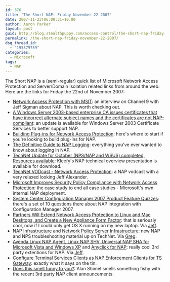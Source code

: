 ```yaml
---
id: 376
title: 'The Short NAP: Friday November 22 2007'
date: 2007-11-23T06:00:31+10:00
author: Aaron Parker
layout: post
guid: http://blog.stealthpuppy.com/access-control/the-short-nap-friday-november-22-2007
permalink: /the-short-nap-friday-november-22-2007/
dsq_thread_id:
  - "195379759"
categories:
  - Microsoft
tags:
  - NAP
---
```

The Short NAP is a (semi-regular) quick list of Microsoft Network Access Protection and Server/Domain Isolation related links from around the web. Here are the links for Friday the 22nd of November 2007:

  * [Network Access Protection with MSIT](http://channel9.msdn.com/Showpost.aspx?postid=347154): an interview on Channel 9 with Jeff Sigman about NAP. This is worth checking out.
  * [A Windows Server 2003-based enterprise CA issues certificates that have incorrect alternate subject names and the certificates are not NAP-compliant](http://support.microsoft.com/kb/943089/en-us): an update is available for Windows Server 2003 Certificate Services to better support NAP.
  * [Building Plug-ins for Network Access Protection](http://msdn2.microsoft.com/en-us/library/bb945062.aspx): here's where to start if you're looking to build plug-ins for NAP.
  * [The Definitive Guide to NAP Logging](http://blogs.technet.com/wincat/archive/2007/10/29/the-definitive-guide-to-nap-logging.aspx): everything you've ever wanted to know about logging in NAP.
  * [TechNet Update for October (NPS/NAP and WSUS) completed, Resources available](http://blogs.technet.com/mkleef/archive/2007/11/01/technet-update-for-october-nps-nap-and-wsus-completed-resources-available.aspx): Kleefy's NAP technical overview presentation is available for download.
  * [TechNet VODcast - Network Access Protection](http://blogs.technet.com/itproaustralia/archive/2007/10/08/technet-vodcast-network-access-protection.aspx): a NAP vodcast with a very relaxed looking Jeff Alexander.
  * [Microsoft Improves Security Policy Compliance with Network Access Protection](http://www.microsoft.com/casestudies/casestudy.aspx?casestudyid=4000000983): the case study to end all case studies - Microsoft's own internal NAP deployment.
  * [System Center Configuration Manager 2007 Product Feature Quizzes](http://www.microsoft.com/downloads/details.aspx?familyid=b9fb478a-ec98-47f2-b31e-57443a8ae88f&displaylang=en&tm): there's a set of 10 questions there about NAP integration with Configuration Manager 2007.
  * [Partners Will Extend Network Access Protection to Linux and Mac Desktops, and Create a New Appliance Form Factor](http://www.microsoft.com/presspass/misc/11-13NAPSideBar.mspx): that is seriously cool, now if I could only get OS X running on my new laptop. Via [Jeff](http://blogs.technet.com/nap/archive/2007/11/13/partners-will-extend-nap-to-linux-and-mac-desktops.aspx).
  * [NAP Infrastructure](http://technet2.microsoft.com/windowsserver2008/en/library/b502f974-d99a-43d3-8e37-a631bf2f66321033.mspx?mfr=true) and [Network Policy Server Infrastructure](http://technet2.microsoft.com/windowsserver2008/en/library/b1a177e6-fd36-4396-9fe7-314460d83c3f1033.mspx?mfr=true): new NAP and NPS troubleshooting material up on TechNet. Via [Greg](http://blogs.technet.com/nap/archive/2007/11/08/nap-troubleshooting-content-on-technet.aspx).
  * [Avenda Linux NAP Agent, Linux NAP SHV, Universal NAP SHA for Microsoft Vista and Windows XP](http://www.avendasys.com/products/nap.shtml) and [Anyclick for NAP](http://unetsystem.co.kr/nap/): really cool 3rd party extentions for NAP. Via [Jeff](http://blogs.technet.com/nap/archive/2007/11/07/linux-nap-progress-scriptable-health-checker.aspx).
  * [Configure Terminal Services Clients as NAP Enforcement Clients for TS Gateway](http://www.microsoft.com/downloads/details.aspx?familyid=cb986639-20e5-4f16-8e48-be68d23dc888&displaylang=en): exactly what it says on the tin.
  * [Does this smell funny to you?](http://www.stillsecureafteralltheseyears.com/ashimmy/2007/11/does-this-smell.html): Alan Shimel smells something fishy with the recent 3rd party NAP client announcements.